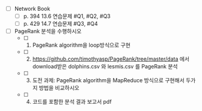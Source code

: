 - [ ] Network Book
  - [ ] p. 394 13.6 연습문제 #Q1, #Q2, #Q3
  - [ ] p. 429 14.7 연습문제 #Q3, #Q4
- [ ] PageRank 분석을 수행하시오
  - [ ] 1. PageRank algorithm을 loop방식으로 구현
  - [ ] 2. https://github.com/timothyasp/PageRank/tree/master/data 에서 download받은 dolphins.csv 와 lesmis.csv 를 PageRank 분석
  - [ ] 3. 도전 과제: PageRank algorithm을 MapReduce 방식으로 구현해서 두가지 방법을 비교하시오
  - [ ] 4. 코드를 포함한 분석 결과 보고서 pdf